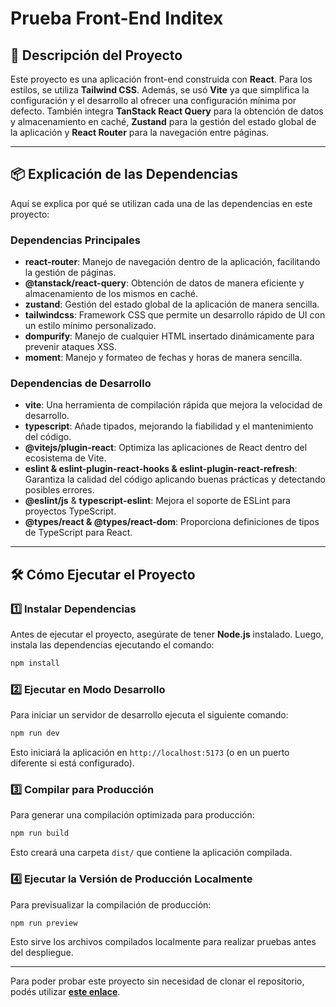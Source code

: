 # Prueba Front-End Inditex

## 🚀 Descripción del Proyecto

Este proyecto es una aplicación front-end construida con **React**. Para los estilos, se utiliza **Tailwind CSS**. Además, se usó **Vite** ya que simplifica la configuración y el desarrollo al ofrecer una configuración mínima por defecto. También integra **TanStack React Query** para la obtención de datos y almacenamiento en caché, **Zustand** para la gestión del estado global de la aplicación y **React Router** para la navegación entre páginas.

---

## 📦 Explicación de las Dependencias

Aquí se explica por qué se utilizan cada una de las dependencias en este proyecto:

### **Dependencias Principales**

- **react-router**: Manejo de navegación dentro de la aplicación, facilitando la gestión de páginas.
- **@tanstack/react-query**: Obtención de datos de manera eficiente y almacenamiento de los mismos en caché.
- **zustand**: Gestión del estado global de la aplicación de manera sencilla.
- **tailwindcss**: Framework CSS que permite un desarrollo rápido de UI con un estilo mínimo personalizado.
- **dompurify**: Manejo de cualquier HTML insertado dinámicamente para prevenir ataques XSS.
- **moment**: Manejo y formateo de fechas y horas de manera sencilla.

### **Dependencias de Desarrollo**

- **vite**: Una herramienta de compilación rápida que mejora la velocidad de desarrollo.
- **typescript**: Añade tipados, mejorando la fiabilidad y el mantenimiento del código.
- **@vitejs/plugin-react**: Optimiza las aplicaciones de React dentro del ecosistema de Vite.
- **eslint & eslint-plugin-react-hooks & eslint-plugin-react-refresh**: Garantiza la calidad del código aplicando buenas prácticas y detectando posibles errores.
- **@eslint/js** & **typescript-eslint**: Mejora el soporte de ESLint para proyectos TypeScript.
- **@types/react & @types/react-dom**: Proporciona definiciones de tipos de TypeScript para React.

---

## 🛠 Cómo Ejecutar el Proyecto

### **1️⃣ Instalar Dependencias**

Antes de ejecutar el proyecto, asegúrate de tener **Node.js** instalado. Luego, instala las dependencias ejecutando el comando:

```sh
npm install
```

### **2️⃣ Ejecutar en Modo Desarrollo**

Para iniciar un servidor de desarrollo ejecuta el siguiente comando:

```sh
npm run dev
```

Esto iniciará la aplicación en `http://localhost:5173` (o en un puerto diferente si está configurado).

### **3️⃣ Compilar para Producción**

Para generar una compilación optimizada para producción:

```sh
npm run build
```

Esto creará una carpeta `dist/` que contiene la aplicación compilada.

### **4️⃣ Ejecutar la Versión de Producción Localmente**

Para previsualizar la compilación de producción:

```sh
npm run preview
```

Esto sirve los archivos compilados localmente para realizar pruebas antes del despliegue.

---

Para poder probar este proyecto sin necesidad de clonar el repositorio, podés utilizar **[este enlace](https://prueba-front-end-inditex.vercel.app/)**.

